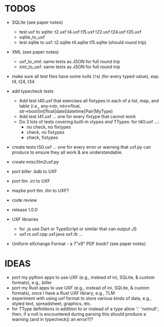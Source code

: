 # TODOS

- SQLite (see paper notes)
    - test uxf to sqlite: t2.uxf t4.uxf t15.uxf t22.uxf t24.uxf t35.uxf
    - sqlite\_to\_uxf
    - test sqlite to uxf: t2.sqlite t4.sqlite t15.sqlite (should round trip)

- XML (see paper notes)
    - uxf\_to\_xml: same tests as JSON for full round trip
    - xml\_to\_uxf: same tests as JSON for full round trip

- make sure all test files have some nulls (`?`s) (for every typed value),
  esp. t4, t24, t34

- add typecheck tests
  - Add test t40.uxf that exercises all fixtypes in each of a
    list, map, and table
    (i.e., any→str, int↔float, str→bool|int|float|date|datetime|Pair|MyType)
  - Add test t41.uxf ... one for every fixtype that cannot work
  - Do 3 lots of tests covering built-in vtypes _and_ TTypes: for t40.uxf …:
      * no check, no fixtypes
      * check, no fixtypes
      * check, fixtypes

- create tests t50.uxf ... one for every error or warning that uxf.py
  can produce to ensure they all work & are understandable.

- create misc/tlm2uxf.py

- port biller .bdb to UXF

- port tlm .ini to UXF

- maybe port tlm .tlm to UXF?

- code review

- release 1.0.0

- UXF libraries
    - for .js use Dart or TypeScript or similar that can output JS
    - uxf.rs uxf.cpp uxf.java uxf.rb ...

- Uniform eXchange Format - a 7"x9" PDF book? (see paper notes)

# IDEAS

- port my python apps to use UXF (e.g., instead of ini, SQLite, & custom
  formats), e.g., biller
- port my Rust apps to use UXF (e.g., instead of ini, SQLite, & custom
  formats), once I have a Rust UXF library, e.g., TLM
- experiment with using uxf format to store various kinds of data,
  e.g., styled text, spreadsheet, graphics, etc.
- for TType definitions in addition to or instead of a type allow ':'
  'notnull'; then, if a null is encountered during parsing this should
  produce a warning (and in typecheck() an error?)?
